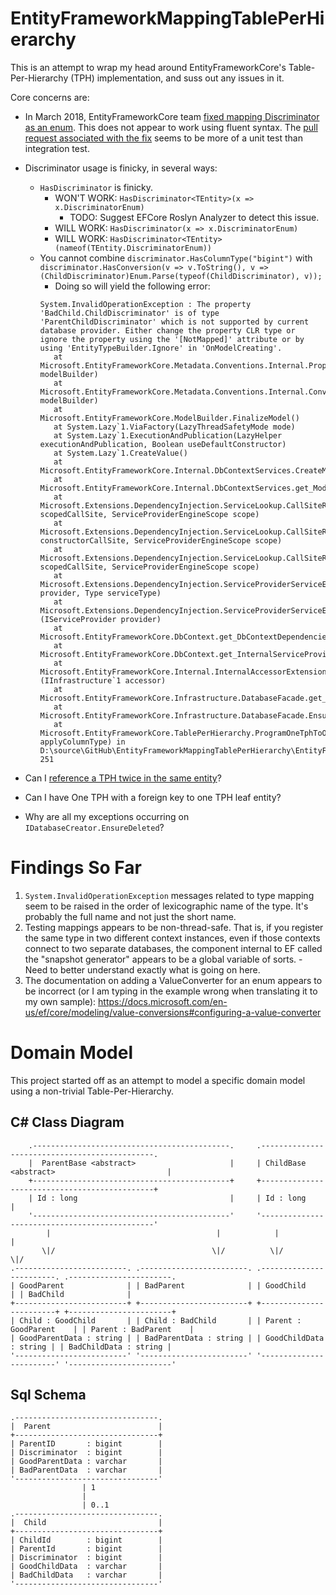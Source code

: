 # EntityFrameworkMappingTablePerHierarchy

This is an attempt to wrap my head around EntityFrameworkCore's Table-Per-Hierarchy (TPH) implementation, and suss out any issues in it.

Core concerns are:
- In March 2018, EntityFrameworkCore team [fixed mapping Discriminator as an enum](https://github.com/aspnet/EntityFrameworkCore/issues/11454).  This does not appear to work using fluent syntax.  The [pull request associated with the fix](https://github.com/aspnet/EntityFrameworkCore/commit/e6894d01230abec664b7461aa76464edeaada3e0) seems to be more of a unit test than integration test.
- Discriminator usage is finicky, in several ways:
    - `HasDiscriminator` is finicky.
        - WON'T WORK: `HasDiscriminator<TEntity>(x => x.DiscriminatorEnum)`
            - TODO: Suggest EFCore Roslyn Analyzer to detect this issue.
        - WILL WORK: `HasDiscriminator(x => x.DiscriminatorEnum)`
        - WILL WORK: `HasDiscriminator<TEntity>(nameof(TEntity.DiscriminatorEnum))`
    - You cannot combine `discriminator.HasColumnType("bigint")` with `discriminator.HasConversion(v => v.ToString(), v => (ChildDiscriminator)Enum.Parse(typeof(ChildDiscriminator), v));`
        - Doing so will yield the following error:
        ```
        System.InvalidOperationException : The property 'BadChild.ChildDiscriminator' is of type 'ParentChildDiscriminator' which is not supported by current database provider. Either change the property CLR type or ignore the property using the '[NotMapped]' attribute or by using 'EntityTypeBuilder.Ignore' in 'OnModelCreating'.
           at Microsoft.EntityFrameworkCore.Metadata.Conventions.Internal.PropertyMappingValidationConvention.Apply(InternalModelBuilder modelBuilder)
           at Microsoft.EntityFrameworkCore.Metadata.Conventions.Internal.ConventionDispatcher.ImmediateConventionScope.OnModelBuilt(InternalModelBuilder modelBuilder)
           at Microsoft.EntityFrameworkCore.ModelBuilder.FinalizeModel()
           at System.Lazy`1.ViaFactory(LazyThreadSafetyMode mode)
           at System.Lazy`1.ExecutionAndPublication(LazyHelper executionAndPublication, Boolean useDefaultConstructor)
           at System.Lazy`1.CreateValue()
           at Microsoft.EntityFrameworkCore.Internal.DbContextServices.CreateModel()
           at Microsoft.EntityFrameworkCore.Internal.DbContextServices.get_Model()
           at Microsoft.Extensions.DependencyInjection.ServiceLookup.CallSiteRuntimeResolver.VisitScoped(ScopedCallSite scopedCallSite, ServiceProviderEngineScope scope)
           at Microsoft.Extensions.DependencyInjection.ServiceLookup.CallSiteRuntimeResolver.VisitConstructor(ConstructorCallSite constructorCallSite, ServiceProviderEngineScope scope)
           at Microsoft.Extensions.DependencyInjection.ServiceLookup.CallSiteRuntimeResolver.VisitScoped(ScopedCallSite scopedCallSite, ServiceProviderEngineScope scope)
           at Microsoft.Extensions.DependencyInjection.ServiceProviderServiceExtensions.GetRequiredService(IServiceProvider provider, Type serviceType)
           at Microsoft.Extensions.DependencyInjection.ServiceProviderServiceExtensions.GetRequiredService[T](IServiceProvider provider)
           at Microsoft.EntityFrameworkCore.DbContext.get_DbContextDependencies()
           at Microsoft.EntityFrameworkCore.DbContext.get_InternalServiceProvider()
           at Microsoft.EntityFrameworkCore.Internal.InternalAccessorExtensions.GetService[TService](IInfrastructure`1 accessor)
           at Microsoft.EntityFrameworkCore.Infrastructure.DatabaseFacade.get_DatabaseCreator()
           at Microsoft.EntityFrameworkCore.Infrastructure.DatabaseFacade.EnsureDeleted()
           at Microsoft.EntityFrameworkCore.TablePerHierarchy.ProgramOneTphToOneTph.One_TablePerHierarchy_To_One_TablePerHierarchy(Boolean applyColumnType) in D:\source\GitHub\EntityFrameworkMappingTablePerHierarchy\EntityFrameworkMappingTablePerHierarchy\EntityFrameworkMappingTablePerHierarchy\ProgramOneTphToOneTph.cs:line 251
        ```

- Can I [reference a TPH twice in the same entity](https://github.com/aspnet/EntityFrameworkCore/issues/5001)?
- Can I have One TPH with a foreign key to one TPH leaf entity?
- Why are all my exceptions occurring on `IDatabaseCreator.EnsureDeleted`?

# Findings So Far

1. `System.InvalidOperationException` messages related to type mapping seem to be raised in the order of lexicographic name of the type.  It's probably the full name and not just the short name.
2. Testing mappings appears to be non-thread-safe.  That is, if you register the same type in two different context instances, even if those contexts connect to two separate databases, the component internal to EF called the "snapshot generator" appears to be a global variable of sorts. - Need to better understand exactly what is going on here.
3. The documentation on adding a ValueConverter for an enum appears to be incorrect (or I am typing in the example wrong when translating it to my own sample): https://docs.microsoft.com/en-us/ef/core/modeling/value-conversions#configuring-a-value-converter

# Domain Model

This project started off as an attempt to model a specific domain model using a non-trivial Table-Per-Hierarchy.

## C# Class Diagram

```
    .--------------------------------------------.     .----------------------------------------------.
    |  ParentBase <abstract>                     |     | ChildBase <abstract>                         |
    +--------------------------------------------+     +----------------------------------------------+
    | Id : long                                  |     | Id : long                                    |
    '--------------------------------------------'     '----------------------------------------------'
        |                                     |            |                                      |
       \|/                                   \|/          \|/                                    \|/
.-------------------------. .------------------------. .------------------------. .-----------------------.
| GoodParent              | | BadParent              | | GoodChild              | | BadChild              |
+-------------------------+ +------------------------+ +------------------------+ +-----------------------+
| Child : GoodChild       | | Child : BadChild       | | Parent : GoodParent    | | Parent : BadParent    |
| GoodParentData : string | | BadParentData : string | | GoodChildData : string | | BadChildData : string |
'-------------------------' '------------------------' '------------------------' '-----------------------'
```

## Sql Schema

```
.--------------------------------.
|  Parent                        |
+--------------------------------+
| ParentID       : bigint        |
| Discriminator  : bigint        |
| GoodParentData : varchar       |
| BadParentData  : varchar       |
'--------------------------------'
                | 1
                |
                | 0..1
.--------------------------------.
|  Child                         |
+--------------------------------+
| ChildId        : bigint        |
| ParentId       : bigint        |
| Discriminator  : bigint        |
| GoodChildData  : varchar       |
| BadChildData   : varchar       |
'--------------------------------'                                                         
```

